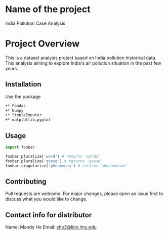 # Name of the project 
India Pollution Case Analysis

# Project Overview
This is a dataset analysis project based on India pollution historical data. This analysis aiming to explore India's air pollution situation in the past few years.

## Installation

Use the package 

```bash
+* Pandas
+* Numpy
+* SimpleImputer
+* matplotlib.pyplot
```

## Usage

```python
import foobar

foobar.pluralize('word') # returns 'words'
foobar.pluralize('goose') # returns 'geese'
foobar.singularize('phenomena') # returns 'phenomenon'
```

## Contributing
Pull requests are welcome. For major changes, please open an issue first to discuss what you would like to change.

## Contact info for distributor
Name: Mandy He
Email: she3@lion.lmu.edu

